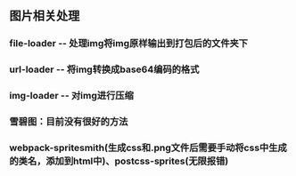 ## 图片相关处理

### file-loader -- 处理img将img原样输出到打包后的文件夹下

### url-loader -- 将img转换成base64编码的格式

### img-loader -- 对img进行压缩



### 雪碧图：目前没有很好的方法

### webpack-spritesmith\(生成css和.png文件后需要手动将css中生成的类名，添加到html中\)、postcss-sprites\(无限报错\)



